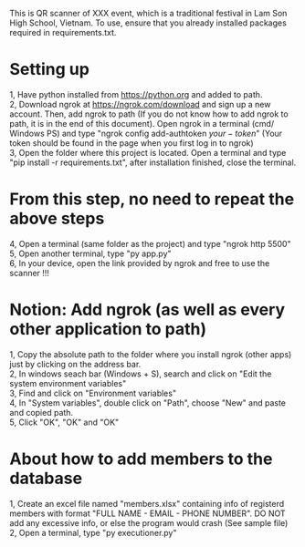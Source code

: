 This is QR scanner of XXX event, which is a traditional festival in Lam Son High School, Vietnam.
To use, ensure that you already installed packages required in requirements.txt.

# Setting up
1, Have python installed from https://python.org and added to path.  
2, Download ngrok at https://ngrok.com/download and sign up a new account. Then, add ngrok to path (If you do not know how to add ngrok to path, it is in the end of this document). Open ngrok in a terminal (cmd/ Windows PS) and type "ngrok config add-authtoken $your-token$" (Your token should be found in the page when you first log in to ngrok)   
3, Open the folder where this project is located. Open a terminal and type "pip install -r requirements.txt", after installation finished, close the terminal.  

# From this step, no need to repeat the above steps 
4, Open a terminal (same folder as the project) and type "ngrok http 5500"  
5, Open another terminal, type "py app.py"  
6, In your device, open the link provided by ngrok and free to use the scanner !!!  


# Notion: Add ngrok (as well as every other application to path)
1, Copy the absolute path to the folder where you install ngrok (other apps) just by clicking on the address bar.  
2, In windows seach bar (Windows + S), search and click on "Edit the system environment variables"  
3, Find and click on "Environment variables"  
4, In "System variables", double click on "Path", choose "New" and paste and copied path.  
5, Click "OK", "OK" and "OK"  

# About how to add members to the database
1, Create an excel file named "members.xlsx" containing info of registerd members with format "FULL NAME - EMAIL - PHONE NUMBER". DO NOT add any excessive info, or else the program would crash (See sample file)
2, Open a terminal, type "py executioner.py"
